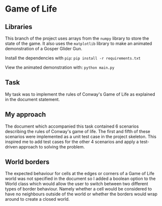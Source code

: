 # Game of Life #

## Libraries ##

This branch of the project uses arrays from the `numpy` library to store the
state of the game. It also uses the `matplotlib` library to make an animated
demonstration of a Gosper Glider Gun.

Install the dependencies with `pip`:
`pip install -r requirements.txt`

View the animated demonstration with:
`python main.py`

## Task ##

My task was to implement the rules of Conway's Game of Life as explained in the
document statement.

## My approach ##

The document which accompanied this task contained 6 scenarios describing the
rules of Conway's game of life. The first and fifth of these scenarios were
implemented as a unit test case in the project skeleton. This inspired me to
add test cases for the other 4 scenarios and apply a test-driven approach to
solving the problem.

## World borders ##

The expected behaviour for cells at the edges or corners of a Game of Life
world was not specified in the document so I added a boolean option to the
World class which would allow the user to switch between two different types of
border behaviour. Namely whether a cell would be considered to have no
neighbours outside of the world or whether the borders would wrap around to
create a closed world.

